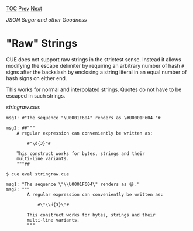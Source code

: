 [TOC](Readme.md) [Prev](stringlit.md) [Next](bytes.md)

_JSON Sugar and other Goodness_

# "Raw" Strings

CUE does not support raw strings in the strictest sense.
Instead it allows modifying the escape delimiter by requiring
an arbitrary number of hash `#` signs after the backslash by
enclosing a string literal in an equal number of hash signs on either end.

This works for normal and interpolated strings.
Quotes do not have to be escaped in such strings.

<!-- CUE editor -->
_stringraw.cue:_
```
msg1: #"The sequence "\U0001F604" renders as \#U0001F604."#

msg2: ##"""
    A regular expression can conveniently be written as:

        #"\d{3}"#

    This construct works for bytes, strings and their
    multi-line variants.
    """##
```

<!-- result -->
`$ cue eval stringraw.cue`
```
msg1: "The sequence \"\\U0001F604\" renders as 😄."
msg2: """
        A regular expression can conveniently be written as:
        
            #\"\\d{3}\"#
        
        This construct works for bytes, strings and their
        multi-line variants.
        """
```
